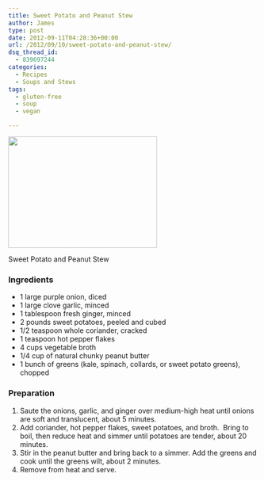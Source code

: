 ```yaml
---
title: Sweet Potato and Peanut Stew
author: James
type: post
date: 2012-09-11T04:28:36+00:00
url: /2012/09/10/sweet-potato-and-peanut-stew/
dsq_thread_id:
  - 839697244
categories:
  - Recipes
  - Soups and Stews
tags:
  - gluten-free
  - soup
  - vegan

---
```

<div id="attachment_1602" style="width: 310px" class="wp-caption alignright">
  <a href="{{% mediaroot %}}uploads/2012/09/P9091406-001.jpg" rel="lightbox[1578]"><img class="size-medium wp-image-1602 " title="Sweet Potato and Peanut Stew" src="{{% mediaroot %}}uploads/2012/09/P9091406-001-300x225.jpg" alt="" width="300" height="225" srcset="{{% mediaroot %}}uploads/2012/09/P9091406-001-300x225.jpg 300w, {{% mediaroot %}}uploads/2012/09/P9091406-001-400x300.jpg 400w, {{% mediaroot %}}uploads/2012/09/P9091406-001.jpg 800w" sizes="(max-width: 300px) 100vw, 300px" /></a>
  
  <p class="wp-caption-text">
    Sweet Potato and Peanut Stew
  </p>
</div>

### Ingredients

  * 1 large purple onion, diced
  * 1 large clove garlic, minced
  * 1 tablespoon fresh ginger, minced
  * 2 pounds sweet potatoes, peeled and cubed
  * 1/2 teaspoon whole coriander, cracked
  * 1 teaspoon hot pepper flakes
  * 4 cups vegetable broth
  * 1/4 cup of natural chunky peanut butter
  * 1 bunch of greens (kale, spinach, collards, or sweet potato greens), chopped

### Preparation

  1. Saute the onions, garlic, and ginger over medium-high heat until onions are soft and translucent, about 5 minutes.
  2. Add coriander, hot pepper flakes, sweet potatoes, and broth.  Bring to boil, then reduce heat and simmer until potatoes are tender, about 20 minutes.
  3. Stir in the peanut butter and bring back to a simmer. Add the greens and cook until the greens wilt, about 2 minutes.
  4. Remove from heat and serve.

&nbsp;
